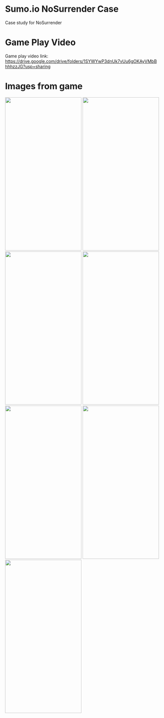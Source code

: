 # Sumo.io NoSurrender Case
 Case study for NoSurrender

# Game Play Video
Game play video link: https://drive.google.com/drive/folders/1SYWYwP3dnUk7vUu6gOKAyVMbBhhhzzJG?usp=sharing

# Images from game

<image src= "https://github.com/BatuhanAltinel/Sumo.io-NoSurrender-Case/assets/17069232/f6a8f550-2ddf-4c1d-bad4-b973153d66d5" width="250" height="500">
<image src= "https://github.com/BatuhanAltinel/Sumo.io-NoSurrender-Case/assets/17069232/b6867927-6e3a-4ecc-857f-cc4ff9cfc575 " width="250" height="500">
<image src= "https://github.com/BatuhanAltinel/Sumo.io-NoSurrender-Case/assets/17069232/0796bdd6-96a2-44c0-8187-cd3a049cc820 " width="250" height="500">
<image src= "https://github.com/BatuhanAltinel/Sumo.io-NoSurrender-Case/assets/17069232/58a40863-7291-42e0-bdf2-604f411c2b7d " width="250" height="500">
<image src= "https://github.com/BatuhanAltinel/Sumo.io-NoSurrender-Case/assets/17069232/1ef045b4-d56a-4816-9209-22460c09df01 " width="250" height="500">
<image src= "https://github.com/BatuhanAltinel/Sumo.io-NoSurrender-Case/assets/17069232/ed3969f4-652f-49d2-813a-f0a0a72a3a78 " width="250" height="500">
<image src= "https://github.com/BatuhanAltinel/Sumo.io-NoSurrender-Case/assets/17069232/cfff0c0e-1f9e-4394-9f08-39328bb731f2 " width="250" height="500">

